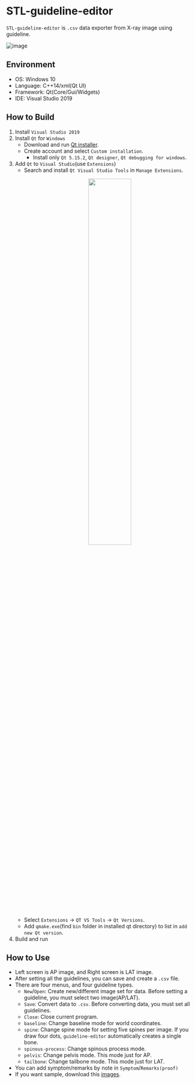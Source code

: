# STL-guideline-editor
`STL-guideline-editor` is `.csv` data exporter from X-ray image using guideline.

![image](https://user-images.githubusercontent.com/42532724/201208906-560b3758-e14e-47f5-87d4-b3c6e0d5db02.png)

## Environment
- OS: Windows 10
- Language: C++14/xml(Qt UI)
- Framework: Qt(Core/Gui/Widgets)
- IDE: Visual Studio 2019

## How to Build
1. Install `Visual Studio 2019`
2. Install `Qt` for `Windows`
    - Download and run [Qt installer](https://www.qt.io/download-thank-you?hsLang=en).
    - Create account and select `Custom installation`.
        - Install only `Qt 5.15.2`, `Qt designer`, `Qt debugging for windows`.
3. Add `Qt` to `Visual Studio`(use `Extensions`)
    - Search and install `Qt Visual Studio Tools` in `Manage Extensions`.
        <p align="center">
        <img src="https://user-images.githubusercontent.com/42532724/158069722-fc222891-0d31-4f7e-a4b1-90310c92b41f.png" width="50%" height="50%">
        </p>
    - Select `Extensions` → `QT VS Tools` → `Qt Versions`.
    - Add `qmake.exe`(find `bin` folder in installed qt directory) to list in `add new Qt version`.
4. Build and run

## How to Use
- Left screen is AP image, and Right screen is LAT image.
- After setting all the guidelines, you can save and create a `.csv` file.
- There are four menus, and four guideline types.
    - `New`/`Open`: Create new/different image set for data. Before setting a guideline, you must select two image(AP/LAT).
    - `Save`: Convert data to `.csv`. Before converting data, you must set all guidelines.
    - `Close`: Close current program.
    - `baseline`: Change baseline mode for world coordinates.
    - `spine`: Change spine mode for setting five spines per image. If you draw four dots, `guideline-editor` automatically creates a single bone.
    - `spinous-process`: Change spinous process mode.
    - `pelvis`: Change pelvis mode. This mode just for AP.
    - `tailbone`: Change tailbone mode. This mode just for LAT.
- You can add symptom/remarks by note in `Symptom`/`Remarks(proof)` 
- If you want sample, download this [images](https://drive.google.com/file/d/1bRhkr-I-3SykoCC3AVjhxrdFI-JFAYOT/view?usp=share_link).
